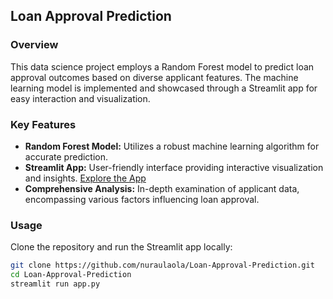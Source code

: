 ## Loan Approval Prediction

### Overview

This data science project employs a Random Forest model to predict loan approval outcomes based on diverse applicant features. The machine learning model is implemented and showcased through a Streamlit app for easy interaction and visualization.

### Key Features

- **Random Forest Model:** Utilizes a robust machine learning algorithm for accurate prediction.
- **Streamlit App:** User-friendly interface providing interactive visualization and insights. [Explore the App](https://predicts-loan.streamlit.app/)
- **Comprehensive Analysis:** In-depth examination of applicant data, encompassing various factors influencing loan approval.

### Usage

Clone the repository and run the Streamlit app locally:

```bash
git clone https://github.com/nuraulaola/Loan-Approval-Prediction.git
cd Loan-Approval-Prediction
streamlit run app.py

